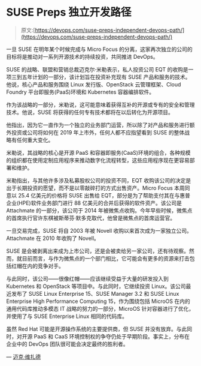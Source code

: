 # SUSE Preps 独立开发路径

> 原文:[https://devops.com/suse-preps-independent-devops-path/](https://devops.com/suse-preps-independent-devops-path/)

一旦 SUSE 在明年某个时候完成与 Micro Focus 的分离，这家再次独立的公司的目标将是推动对一系列开源技术的持续投资，共同推进 DevOps。

SUSE 的战略、联盟和营销总裁迈克尔·米勒表示，私人投资公司 EQT 的收购是一项三到五年计划的一部分，该计划旨在投资补充现有 SUSE 产品和服务的技术。他说，核心产品和服务围绕 Linux 发行版、OpenStack 云管理框架、Cloud Foundry 平台即服务(PaaS)环境和 Kubernetes 容器编排软件。

作为该战略的一部分，米勒说，这可能意味着获得互补的开源或专有的安全和管理技术。他说，SUSE 将获得的任何专有技术都将在以后转化为开源项目。

他指出，因为它一直作为一个独立的业务部门运营，所以除了对产品和服务进行额外投资或公司将如何在 2019 年上市外，任何人都不应指望看到 SUSE 的整体战略有任何重大变化。

米勒说，其战略的核心是开源 PaaS 和容器即服务(CaaS)环境的组合，各种规模的组织都在使用定制应用程序来推动数字化流程转型，这些应用程序现在更容易部署和维护。

米勒指出，与其他许多涉及私募股权公司的投资不同，EQT 收购该公司的决定是出于长期投资的愿望，而不是以零敲碎打的方式出售资产。Micro Focus 本周同意以 25.4 亿美元的价格将 SUSE 出售给 EQT，部分是为了帮助支付其在与惠普企业(HPE)软件业务部门进行 88 亿美元的合并后获得的软件资产。该公司是 Attachmate 的一部分，该公司于 2014 年被微焦点收购。今年早些时候，微焦点的首席执行官许东棋被斯蒂芬·默多克取代，他曾是微焦点的首席运营官。

一旦交易完成，SUSE 将自 2003 年被 Novell 收购以来首次成为一家独立公司。Attachmate 在 2010 年收购了 Novell。

SUSE 是会被剥离出来成为上市公司，还是会被卖给另一家公司，还有待观察。然而，就目前而言，与作为微焦点的一个部门相比，它可能会有更多的资源来打击包括红帽在内的竞争对手。

与此同时，该公司——很像红帽——应该继续受益于大量的研发投入到 Kubernetes 和 OpenStack 等项目中。与此同时，它继续投资 Linux。该公司最近发布了 SUSE Linux Enterprise 15、SUSE Manager 3.2 和 SUSE Linux Enterprise High Performance Computing 15，作为围绕包括 MicroOS 在内的通用代码库推动多模态 IT 战略的努力的一部分，MicroOS 针对容器进行了优化，并使用了与 SUSE Enterprise Linux 相同的代码库。

虽然 Red Hat 可能是开源操作系统的主要提供商，但 SUSE 并没有放弃。与此同时，对开源 PaaS 和 CaaS 环境控制权的争夺仍处于早期阶段。事实上，分布在企业中的 DevOps 团队很可能会决定最终的胜利者。

— [迈克·维扎德](https://devops.com/author/mike-vizard/)